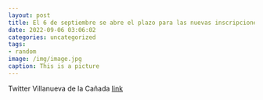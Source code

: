 ```yaml
---
layout: post
title: El 6 de septiembre se abre el plazo para las nuevas inscripciones en las Escuelas Municipales. La oferta de plazas libres, horar...
date: 2022-09-06 03:06:02
categories: uncategorized
tags:
- random
image: /img/image.jpg
caption: This is a picture
---
```

Twitter Villanueva de la Cañada [link](https://twitter.com/AytoVDLCanada/status/1566772238480822273)
